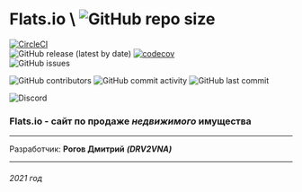 # Flats.io \ ![GitHub repo size](https://img.shields.io/github/repo-size/DRV2VNA/Flats.io)
[![CircleCI](https://circleci.com/gh/DRV2VNA/Flats.io.svg?style=svg)](https://app.circleci.com/pipelines/github/DRV2VNA/Flats.io) \
![GitHub release (latest by date)](https://img.shields.io/github/v/release/DRV2VNA/Flats.io)
[![codecov](https://codecov.io/gh/DRV2VNA/Flats.io/branch/master/graph/badge.svg?token=SKMPTASTM2)](https://codecov.io/gh/DRV2VNA/Flats.io) \
![GitHub issues](https://img.shields.io/github/issues-raw/DRV2VNA/Flats.io)

![GitHub contributors](https://img.shields.io/github/contributors/DRV2VNA/Flats.io)
![GitHub commit activity](https://img.shields.io/github/commit-activity/m/DRV2VNA/Flats.io)
![GitHub last commit](https://img.shields.io/github/last-commit/DRV2VNA/Flats.io) 

![Discord](https://img.shields.io/discord/807292304405954580?label=Discord)



### Flats.io - сайт по продаже _недвижимого_ имущества


***
Разработчик:
__Рогов Дмитрий__ ***(DRV2VNA)***
*** 

###### 2021 год
